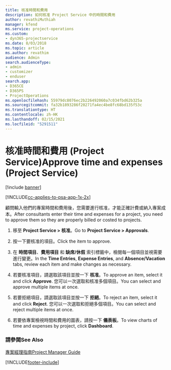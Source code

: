 ```yaml
---
title: 核准時間和費用
description: 如何核准 Project Service 中的時間和費用
author: revathiMuthiah
manager: kfend
ms.service: project-operations
ms.custom:
- dyn365-projectservice
ms.date: 8/03/2018
ms.topic: article
ms.author: revathim
audience: Admin
search.audienceType:
- admin
- customizer
- enduser
search.app:
- D365CE
- D365PS
- ProjectOperations
ms.openlocfilehash: 55979dc8076ec2b226492060a7c034fbd62b325a
ms.sourcegitcommit: fa32b1893286f20271fa4ec4be8fc68bd135f53c
ms.translationtype: HT
ms.contentlocale: zh-HK
ms.lasthandoff: 02/15/2021
ms.locfileid: "5291511"
---
```

# <a name="approve-time-and-expenses-project-service"></a><span data-ttu-id="e010b-103">核准時間和費用 (Project Service)</span><span class="sxs-lookup"><span data-stu-id="e010b-103">Approve time and expenses (Project Service)</span></span>

[!include [banner](../includes/psa-now-project-operations.md)]

[!INCLUDE[cc-applies-to-psa-app-1x-2x](../includes/cc-applies-to-psa-app-1x-2x.md)]

<span data-ttu-id="e010b-104">顧問輸入他們的專案時間和費用後，您需要進行核准，才能正確計費或納入專案成本。</span><span class="sxs-lookup"><span data-stu-id="e010b-104">After consultants enter their time and expenses for a project, you need to approve them so they are properly billed or costed to projects.</span></span>  
  
1.  <span data-ttu-id="e010b-105">移至 **Project Service > 核准**。</span><span class="sxs-lookup"><span data-stu-id="e010b-105">Go to **Project Service > Approvals**.</span></span>  
  
2.  <span data-ttu-id="e010b-106">按一下要核准的項目。</span><span class="sxs-lookup"><span data-stu-id="e010b-106">Click the item to approve.</span></span>  
  
3.  <span data-ttu-id="e010b-107">在 **時間項目**、**費用項目** 和 **缺席/休假** 索引標籤中，檢閱每一個項目並視需要進行變更。</span><span class="sxs-lookup"><span data-stu-id="e010b-107">In the **Time Entries**, **Expense Entries**, and **Absence/Vacation** tabs, review each item and make changes as necessary.</span></span>  
  
4.  <span data-ttu-id="e010b-108">若要核准項目，請選取該項目並按一下 **核准**。</span><span class="sxs-lookup"><span data-stu-id="e010b-108">To approve an item, select it and click **Approve**.</span></span> <span data-ttu-id="e010b-109">您可以一次選取和核准多個項目。</span><span class="sxs-lookup"><span data-stu-id="e010b-109">You can select and approve multiple items at once.</span></span>  
  
5.  <span data-ttu-id="e010b-110">若要拒絕項目，請選取該項目並按一下 **拒絕**。</span><span class="sxs-lookup"><span data-stu-id="e010b-110">To reject an item, select it and click **Reject**.</span></span> <span data-ttu-id="e010b-111">您可以一次選取和拒絕多個項目。</span><span class="sxs-lookup"><span data-stu-id="e010b-111">You can select and reject multiple items at once.</span></span>  
  
6.  <span data-ttu-id="e010b-112">若要依專案檢視時間和費用的圖表，請按一下 **儀表板**。</span><span class="sxs-lookup"><span data-stu-id="e010b-112">To view charts of time and expenses by project, click **Dashboard**.</span></span>  
  
### <a name="see-also"></a><span data-ttu-id="e010b-113">請參閱</span><span class="sxs-lookup"><span data-stu-id="e010b-113">See Also</span></span>  
 [<span data-ttu-id="e010b-114">專案經理指南</span><span class="sxs-lookup"><span data-stu-id="e010b-114">Project Manager Guide</span></span>](../psa/project-manager-guide.md)


[!INCLUDE[footer-include](../includes/footer-banner.md)]